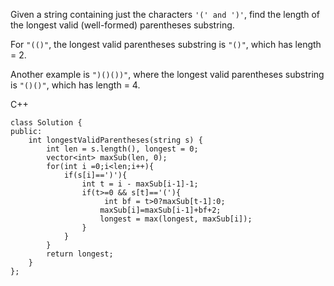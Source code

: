 Given a string containing just the characters `'(' and ')'`, find the length of the longest valid (well-formed) parentheses substring.

For `"(()"`, the longest valid parentheses substring is `"()"`, which has length = 2.

Another example is `")()())"`, where the longest valid parentheses substring is `"()()"`, which has length = 4.

C++
```
class Solution {
public:
    int longestValidParentheses(string s) {
        int len = s.length(), longest = 0;             
        vector<int> maxSub(len, 0);
        for(int i =0;i<len;i++){
            if(s[i]==')'){
                int t = i - maxSub[i-1]-1;
                if(t>=0 && s[t]=='('){  
                     int bf = t>0?maxSub[t-1]:0;
                    maxSub[i]=maxSub[i-1]+bf+2;
                    longest = max(longest, maxSub[i]);
                }
            }
        }
        return longest;
    }
};
```
